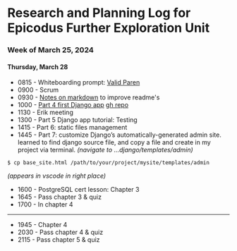 # Research and Planning Log for Epicodus Further Exploration Unit
### Week of March 25, 2024

#### Thursday, March 28

* 0815 - Whiteboarding prompt: [Valid Paren](https://full-time.learnhowtoprogram.com/capstone/capstone-week-3/whiteboarding-practice---week-2)
* 0900 - Scrum
* 0930 - [Notes on markdown](https://www.markdownguide.org/basic-syntax/) to improve readme's
* 1000 - [Part 4 first Django app](https://docs.djangoproject.com/en/5.0/intro/tutorial04/) [gh repo](https://github.com/kimmykokonut/polls)
* 1130 - Erik meeting
* 1300 - Part 5 Django app tutorial: Testing
* 1415 - Part 6: static files management
* 1445 - Part 7: customize Django’s automatically-generated admin site. learned to find django source file, and copy a file and create in my project via terminal.
_(navigate to ...django/templates/admin)_ 
```
$ cp base_site.html /path/to/your/project/mysite/templates/admin
```
_(appears in vscode in right place)_
* 1600 - PostgreSQL cert lesson: Chapter 3
* 1645 - Pass chapter 3 & quiz
* 1700 - In chapter 4
---
* 1945 - Chapter 4
* 2030 - Pass chapter 4 & quiz
* 2115 - Pass chapter 5 & quiz